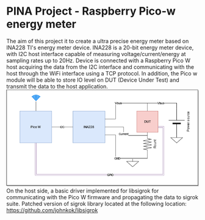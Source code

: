 # PINA Project - Raspberry Pico-w energy meter

The aim of this project it to create a ultra precise energy meter based on INA228 TI's energy meter device. INA228 is a 20-bit energy meter device, with I2C host interface capable of measuring voltage/current/energy at sampling rates up to 20Hz. Device is connected with a Raspberry Pico W host acquiring the data from the I2C interface and communicating with the host through the WiFi interface using a TCP protocol. In addition, the Pico w module will be able to store IO level on DUT (Device Under Test) and transmit the data to the host application.  
![PINA](/Doc/pina.png)
On the host side, a basic driver implemented for libsigrok for communicating with the Pico W firmware and propagating the data to sigrok suite. Patched version of sigrok library located at the following location: https://github.com/johnkok/libsigrok  

